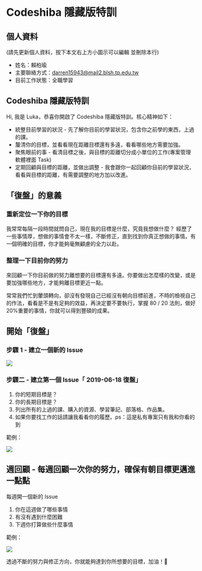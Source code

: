 # Codeshiba 隱藏版特訓

## 個人資料

(請先更新個人資料，按下本文右上方小圖示可以編輯 並刪除本行)

- 姓名：賴柏瑜
- 主要聯絡方式：darren15943@mail2.blsh.tp.edu.tw
- 目前工作狀態：全職學習

## Codeshiba 隱藏版特訓

Hi, 我是 Luka，恭喜你開啟了 Codeshiba 隱藏版特訓。核心精神如下：

- 統整目前學習的狀況 - 先了解你目前的學習狀況，包含你之前學的東西，上過的課。
- 釐清你的目標，並看看現在距離目標還有多遠，看看哪些地方需要加強。
- 聚焦眼前的事 - 看清目標之後，與目標的距離切分成小單位的工作(專案管理軟體裡面 Task)
- 定期回顧與目標的距離，並做出調整 - 我會跟你一起回顧你目前的學習狀況，看看與目標的距離，有需要調整的地方加以改進。

## 「復盤」的意義

### 重新定位一下你的目標

我常常每隔一段時間就問自己，現在我的目標是什麼，究竟我想做什麼？
經歷了一些事情厚，想做的事情會不太一樣，不斷修正，直到找到你真正想做的事情。有一個明確的目標，你才能夠毫無顧慮的全力以赴。

### 整理一下目前你的努力

來回顧一下你目前做的努力離想要的目標還有多遠。你要做出怎麼樣的改變，或是要加強哪些地方，才能夠離目標更近一點。

常常我們忙到暈頭轉向，卻沒有發現自己已經沒有朝向目標前進，不時的檢視自己的作法，看看是不是有足夠的效益，再決定要不要執行，掌握 80 / 20 法則，做好 20%重要的事情，你就可以得到豐碩的成果。

## 開始「復盤」

### 步驟 1 - 建立一個新的 Issue

![](assets/markdown-img-paste-20190618192904640.png)

### 步驟二 - 建立第一個 Issue「 2019-06-18 復盤」

1. 你的短期目標是？
2. 你的長期目標是？
3. 列出所有的上過的課、購入的資源、學習筆記、部落格、作品集。
4. 如果你要找工作的話請讓我看看你的履歷。ps：這是私有專案只有我和你看的到

範例：

![](assets/markdown-img-paste-20190618192749521.png)


## 週回顧 - 每週回顧一次你的努力，確保有朝目標更邁進一點點

每週開一個新的 Issue

1. 你在這週做了哪些事情
2. 有沒有遇到什麼困難
3. 下週你打算做些什麼事情

範例：

![](assets/markdown-img-paste-20190618193118535.png)


透過不斷的努力與修正方向，你就能夠達到你所想要的目標，加油！🦊
